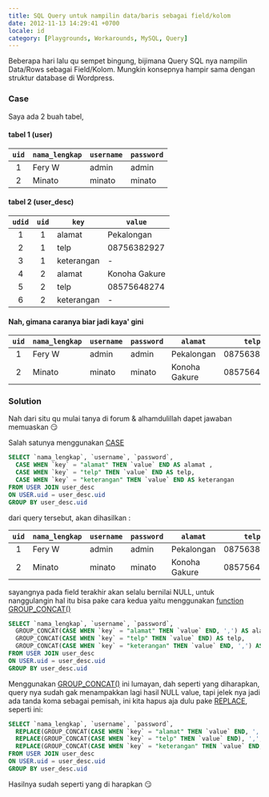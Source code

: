 ```yaml
---
title: SQL Query untuk nampilin data/baris sebagai field/kolom
date: 2012-11-13 14:29:41 +0700
locale: id
category: [Playgrounds, Workarounds, MySQL, Query]
---
```

Beberapa hari lalu qu sempet bingung, bijimana Query SQL nya nampilin Data/Rows sebagai Field/Kolom. Mungkin konsepnya hampir sama dengan struktur database di Wordpress.<!-- more -->

### Case

Saya ada 2 buah tabel,

#### tabel 1 (user)

`uid` | `nama_lengkap` | `username` | `password`
:---: | --- | --- | ---
1 | Fery W | admin | admin
2 | Minato | minato | minato

#### tabel 2 (user_desc)

`udid` | `uid` | `key` | `value`
:---: | :---: | --- | ---
1 | 1 | alamat | Pekalongan
2 | 1 | telp | 08756382927
3 | 1 | keterangan | -
4 | 2 | alamat | Konoha Gakure
5 | 2 | telp | 08575648274
6 | 2 | keterangan | -

#### Nah, gimana caranya biar jadi kaya' gini

`uid` | `nama_lengkap` | `username` | `password` | `alamat` | `telp` | `keterangan`
:---: | --- | --- | --- | --- | --- | :---:
1 | Fery W | admin | admin | Pekalongan | 08756382927 | -
2 | Minato | minato | minato | Konoha Gakure | 08575648274 | -

### Solution

Nah dari situ qu mulai tanya di forum & alhamdulillah dapet jawaban memuaskan 😏

Salah satunya menggunakan [CASE](http://dev.mysql.com/doc/refman/5.0/en/case.html)

```sql
SELECT `nama_lengkap`, `username`, `password`,
  CASE WHEN `key` = "alamat" THEN `value` END AS alamat ,
  CASE WHEN `key` = "telp" THEN `value` END AS telp,
  CASE WHEN `key` = "keterangan" THEN `value` END AS keterangan
FROM USER JOIN user_desc
ON USER.uid = user_desc.uid
GROUP BY user_desc.uid
```

dari query tersebut, akan dihasilkan :

`uid` | `nama_lengkap` | `username` | `password` | `alamat` | `telp` | `keterangan`
:---: | --- | --- | --- | --- | --- | :---:
1 | Fery W | admin | admin | Pekalongan | 08756382927 | `NULL`
2 | Minato | minato | minato | Konoha Gakure | 08575648274 | `NULL`

sayangnya pada field terakhir akan selalu bernilai NULL, untuk nanggulangin hal itu bisa pake cara kedua yaitu menggunakan [function GROUP_CONCAT()](http://dev.mysql.com/doc/refman/5.0/en/group-by-functions.html#function_group-concat)

```sql
SELECT `nama_lengkap`, `username`, `password`,
  GROUP_CONCAT(CASE WHEN `key` = "alamat" THEN `value` END, ',') AS alamat ,
  GROUP_CONCAT(CASE WHEN `key` = "telp" THEN `value` END) AS telp,
  GROUP_CONCAT(CASE WHEN `key` = "keterangan" THEN `value` END, ',') AS keterangan
FROM USER JOIN user_desc
ON USER.uid = user_desc.uid
GROUP BY user_desc.uid
```

Menggunakan [GROUP_CONCAT()](http://dev.mysql.com/doc/refman/5.0/en/group-by-functions.html#function_group-concat) ini lumayan, dah seperti yang diharapkan, query nya sudah gak menampakkan lagi hasil NULL value, tapi jelek nya jadi ada tanda koma sebagai pemisah, ini kita hapus aja dulu pake [REPLACE](http://dev.mysql.com/doc/refman/5.1/en/replace.html), seperti ini:

```sql
SELECT `nama_lengkap`, `username`, `password`,
  REPLACE(GROUP_CONCAT(CASE WHEN `key` = "alamat" THEN `value` END, ',') , ',', '') AS alamat ,
  REPLACE(GROUP_CONCAT(CASE WHEN `key` = "telp" THEN `value` END), ',', '') AS telp,
  REPLACE(GROUP_CONCAT(CASE WHEN `key` = "keterangan" THEN `value` END, ','), ',', '') AS keterangan
FROM USER JOIN user_desc
ON USER.uid = user_desc.uid
GROUP BY user_desc.uid
```

Hasilnya sudah seperti yang di harapkan 😏
